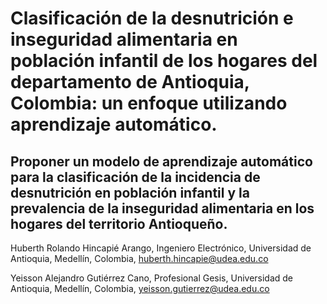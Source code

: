 # Clasificación de la desnutrición e inseguridad alimentaria en población infantil de los hogares del departamento de Antioquia, Colombia: un enfoque utilizando aprendizaje automático.

## Proponer un modelo de aprendizaje automático para la clasificación de la incidencia de desnutrición en población infantil y la prevalencia de la inseguridad alimentaria en los hogares del territorio Antioqueño.

Huberth Rolando Hincapié Arango,
Ingeniero Electrónico,
Universidad de Antioquia,
Medellín, Colombia,
huberth.hincapie@udea.edu.co

Yeisson Alejandro Gutiérrez Cano,
Profesional Gesis,
Universidad de Antioquia,
Medellín, Colombia,
yeisson.gutierrez@udea.edu.co
